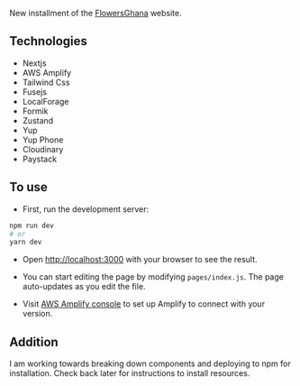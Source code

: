 
New installment of the [FlowersGhana](https://flowersghana.com) website.

## Technologies

- Nextjs
- AWS Amplify
- Tailwind Css
- Fusejs
- LocalForage
- Formik
- Zustand
- Yup
- Yup Phone
- Cloudinary
- Paystack

## To use

- First, run the development server:

```bash
npm run dev
# or
yarn dev
```

- Open [http://localhost:3000](https://console.aws.amazon.com/amplify/) with your browser to see the result.

- You can start editing the page by modifying `pages/index.js`. The page auto-updates as you edit the file.

- Visit [AWS Amplify console](https://console.aws.amazon.com/amplify/) to set up Amplify to connect with your version.


## Addition

I am working towards breaking down components and deploying to npm for installation. Check back later for instructions to install resources.
